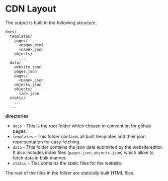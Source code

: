 # CDN Layout

The output is built in the following structure.

    docs/
      templates/
        pages/
          <name>.html
          <name>.json
        objects/
          ...
      data/
        website.json
        pages.json
        pages/
          <name>.json
        objects.json
        objects/
          <id>.json
      static/
        ...
      ...

**directories**

  * `docs` - This is the root folder which chosen in convention for github pages.
  * `templates` - This folder contains all built templates and their json representation for easy
    fetching.
  * `data` - This folder contains the json data submitted by the website editor. It also includes
    index files (`pages.json`, `objects.json`) which allow to fetch data in bulk manner.
  * `static` - This contains the static files for the website.

The rest of the files in the folder are statically built HTML files.
